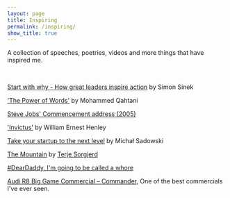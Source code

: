 ```yaml
---
layout: page
title: Inspiring
permalink: /inspiring/
show_title: true
---
```


A collection of speeches, poetries, videos and more things that have inspired me.

<br>

[Start with why - How great leaders inspire action](https://www.youtube.com/watch?v=u4ZoJKF_VuA) by Simon Sinek

['The Power of Words'](https://www.youtube.com/watch?v=Iqq1roF4C8s) by Mohammed Qahtani

[Steve Jobs' Commencement address (2005)](http://news.stanford.edu/news/2005/june15/jobs-061505.html)

['Invictus'](http://www.poetryfoundation.org/poem/182194) by William Ernest Henley

[Take your startup to the next level](https://www.youtube.com/watch?v=X-b2Zrr8BEk) by Michał Sadowski

[The Mountain](https://vimeo.com/22439234) by [Terje Sorgjerd](http://vimeo.com/terjes)

[#DearDaddy, I'm going to be called a whore](https://www.youtube.com/watch?v=yB8tgVqmKzw)

[Audi R8 Big Game Commercial – Commander](https://youtu.be/yB8tgVqmKzw), One of the best commercials I've ever seen.
